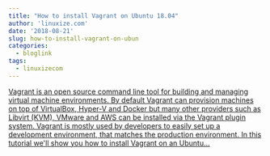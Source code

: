 ```yaml
---
title: "How to install Vagrant on Ubuntu 18.04"
author: 'linuxize.com'
date: '2018-08-21'
slug: how-to-install-vagrant-on-ubun
categories:
  - bloglink
tags:
  - linuxizecom
---
```


[Vagrant is an open source command line tool for building and managing virtual machine environments. By default Vagrant can provision machines on top of VirtualBox, Hyper-V and Docker but many other providers such as Libvirt (KVM), VMware and AWS can be installed via the Vagrant plugin system. Vagrant is mostly used by developers to easily set up a development environment, that matches the production environment. In this tutorial we'll show you how to install Vagrant on an Ubuntu...<click to read more>](https://linuxize.com/post/how-to-install-vagrant-on-ubuntu-18-04/)

